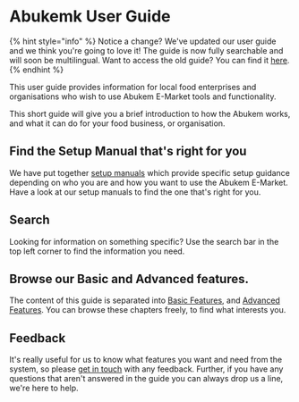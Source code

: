 # Abukemk User Guide

{% hint style="info" %}
Notice a change? We've updated our user guide and we think you're going to love it! The guide is now fully searchable and will soon be multilingual. Want to access the old guide? You can find it [here](https://agile-crag-59563.herokuapp.com/user-guide).
{% endhint %}



This user guide provides information for local food enterprises and organisations who wish to use Abukem E-Market tools and functionality.

This short guide will give you a brief introduction to how the Abukem works, and what it can do for your food business, or organisation.



## Find the Setup Manual that's right for you

We have put together [setup manuals](setup-manuals/) which provide specific setup guidance depending on who you are and how you want to use the Abukem E-Market. Have a look at our setup manuals to find the one that's right for you.

## Search

Looking for information on something specific? Use the search bar in the top left corner to find the information you need.

## Browse our Basic and Advanced features.

The content of this guide is separated into [Basic Features](basic-features/), and [Advanced Features](advanced-features/). You can browse these chapters freely, to find what interests you.

## Feedback

It's really useful for us to know what features you want and need from the system, so please [get in touch](feedback.md) with any feedback. Further, if you have any questions that aren't answered in the guide you can always drop us a line, we're here to help.

